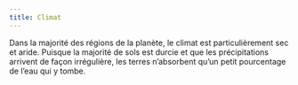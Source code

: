 ```yaml
---
title: Climat
---
```


Dans la majorité des régions de la planète, le climat est particulièrement sec et aride. 
Puisque la majorité de sols est durcie et que les précipitations arrivent de façon irrégulière, les terres n’absorbent qu’un petit pourcentage de l’eau qui y tombe. 
